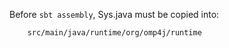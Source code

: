 
Before `sbt assembly`, Sys.java must be copied into:
```
	src/main/java/runtime/org/omp4j/runtime
```

